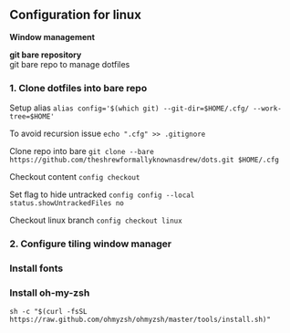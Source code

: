 
## Configuration for linux 
**Window management**  

**git bare repository**  
git bare repo to manage dotfiles

### 1. Clone dotfiles into bare repo
Setup alias
`alias config='$(which git) --git-dir=$HOME/.cfg/ --work-tree=$HOME'`

To avoid recursion issue
`echo ".cfg" >> .gitignore`

Clone repo into bare
`git clone --bare https://github.com/theshrewformallyknownasdrew/dots.git $HOME/.cfg`

Checkout content
`config checkout`

Set flag to hide untracked
`config config --local status.showUntrackedFiles no`

Checkout linux branch
`config checkout linux`



### 2. Configure tiling window manager
### Install fonts 


### Install oh-my-zsh  
`sh -c "$(curl -fsSL https://raw.github.com/ohmyzsh/ohmyzsh/master/tools/install.sh)"`

